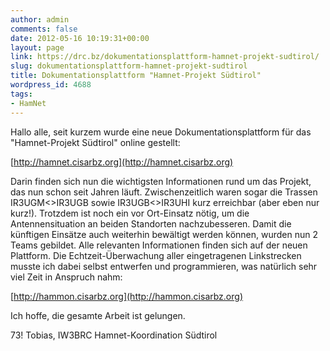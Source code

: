 ```yaml
---
author: admin
comments: false
date: 2012-05-16 10:19:31+00:00
layout: page
link: https://drc.bz/dokumentationsplattform-hamnet-projekt-sudtirol/
slug: dokumentationsplattform-hamnet-projekt-sudtirol
title: Dokumentationsplattform "Hamnet-Projekt Südtirol"
wordpress_id: 4688
tags:
- HamNet
---
```


Hallo alle,
seit kurzem wurde eine neue Dokumentationsplattform für das "Hamnet-Projekt Südtirol" online gestellt:

[http://hamnet.cisarbz.org](http://hamnet.cisarbz.org)

Darin finden sich nun die wichtigsten Informationen rund um das Projekt, das nun schon seit Jahren läuft.
Zwischenzeitlich waren sogar die Trassen IR3UGM<>IR3UGB sowie IR3UGB<>IR3UHI kurz erreichbar (aber eben nur kurz!).
Trotzdem ist noch ein vor Ort-Einsatz nötig, um die Antennensituation an beiden Standorten nachzubesseren.
Damit die künftigen Einsätze auch weiterhin bewältigt werden können, wurden nun 2 Teams gebildet.
Alle relevanten Informationen finden sich auf der neuen Plattform.
Die Echtzeit-Überwachung aller eingetragenen Linkstrecken musste ich dabei selbst entwerfen und programmieren, was natürlich sehr viel Zeit in Anspruch nahm:

[http://hammon.cisarbz.org](http://hammon.cisarbz.org)

Ich hoffe, die gesamte Arbeit ist gelungen.

73!
Tobias, IW3BRC
Hamnet-Koordination Südtirol

